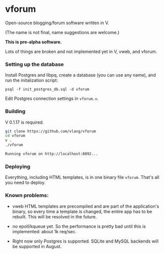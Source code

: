 # vforum

Open-source blogging/forum software written in V. 

(The name is not final, name suggestions are welcome.)

**This is pre-alpha software.**

Lots of things are broken and not implemented yet in V, vweb, and vforum.

### Setting up the database

Install Postgres and libpq, create a database (you can use any name), and run the initalization script:

```
psql -f init_postgres_db.sql -d vforum
```

Edit Postgres connection settings in `vforum.v`.

### Building

V 0.1.17 is required.

```bash
git clone https://github.com/vlang/vforum
cd vforum
v .
./vforum

Running vforum on http://localhost:8092...
```

### Deploying

Everything, including HTML templates, is in one binary file `vforum`. That's all you need to deploy.

### Known problems:

- vweb HTML templates are precompiled and are part of the application's binary, so every time a template is changed, the entire app has to be rebuilt. This will be resolved in the future.

- no epoll/kqueue yet. So the performance is pretty bad until this is implemented: about 1k req/sec.

- Right now only Postgres is supported. SQLite and MySQL backends will be supported in August.

